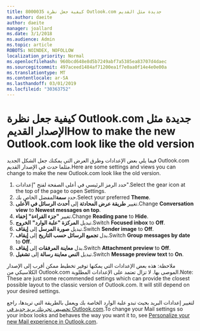 ```yaml
---
title: 8000035 كيفية جعل نظرة Outlook.com جديدة مثل القديم
ms.author: daeite
author: daeite
manager: joallard
ms.date: 3/1/2018
ms.audience: Admin
ms.topic: article
ROBOTS: NOINDEX, NOFOLLOW
localization_priority: Normal
ms.openlocfilehash: 960bcd648e8d5b7249abf7a5385ea83707d4daec
ms.sourcegitcommit: 497aceed1484af71200ea1f7e0aa0f14e4e0e00a
ms.translationtype: MT
ms.contentlocale: ar-SA
ms.lasthandoff: 03/01/2019
ms.locfileid: "30363752"
---
```

# <a name="how-to-make-the-new-outlookcom-look-like-the-old-version"></a><span data-ttu-id="fbb0c-102">كيفية جعل نظرة Outlook.com جديدة مثل الإصدار القديم</span><span class="sxs-lookup"><span data-stu-id="fbb0c-102">How to make the new Outlook.com look like the old version</span></span>

<span data-ttu-id="fbb0c-103">فيما يلي بعض الإعدادات وطرق العرض التي يمكنك جعل الشكل الجديد Outlook.com مثلما حدث في الإصدار القديم.</span><span class="sxs-lookup"><span data-stu-id="fbb0c-103">Here are some settings and views you can change to make the new Outlook.com look like the old version.</span></span>

1. <span data-ttu-id="fbb0c-104">حدد الرمز الرئيسي في أعلى الصفحة لفتح "إعدادات".</span><span class="sxs-lookup"><span data-stu-id="fbb0c-104">Select the gear icon at the top of the page to open Settings.</span></span>
2. <span data-ttu-id="fbb0c-105">حدد **سمة**المفضل الخاص بك.</span><span class="sxs-lookup"><span data-stu-id="fbb0c-105">Select your preferred **Theme**.</span></span>
3. <span data-ttu-id="fbb0c-106">تغيير **طريقة عرض المحادثة** إلى **أحدث الرسائل في الأعلى**.</span><span class="sxs-lookup"><span data-stu-id="fbb0c-106">Change **Conversation view** to **Newest messages on top**.</span></span>
4. <span data-ttu-id="fbb0c-107">تغيير **"جزء القراءة"** **إخفاء**.</span><span class="sxs-lookup"><span data-stu-id="fbb0c-107">Change **Reading pane** to **Hide**.</span></span>
5. <span data-ttu-id="fbb0c-108">تبديل **المركزة "علبة الوارد"** **الخروج**.</span><span class="sxs-lookup"><span data-stu-id="fbb0c-108">Switch **Focused inbox** to **Off**.</span></span>
6. <span data-ttu-id="fbb0c-109">تبديل **صورة المرسل** إلى **إيقاف**.</span><span class="sxs-lookup"><span data-stu-id="fbb0c-109">Switch **Sender image** to **Off**.</span></span> 
7. <span data-ttu-id="fbb0c-110">بدل **تجميع الرسائل حسب التاريخ** إلى **إيقاف**.</span><span class="sxs-lookup"><span data-stu-id="fbb0c-110">Switch **Group messages by date** to **Off**.</span></span> 
8. <span data-ttu-id="fbb0c-111">بدل **معاينة المرفقات** إلى **إيقاف**.</span><span class="sxs-lookup"><span data-stu-id="fbb0c-111">Switch **Attachment preview** to **Off**.</span></span> 
9. <span data-ttu-id="fbb0c-112">تبديل **النص معاينة رسالة** إلى **تشغيل**.</span><span class="sxs-lookup"><span data-stu-id="fbb0c-112">Switch **Message preview text** to **On**.</span></span>

<span data-ttu-id="fbb0c-p101">ملاحظة: هذه بعض الإعدادات التي يمكنها توفير تخطيط ممكن أقرب إلى الإصدار الكلاسيكي من Outlook.com الموصى بها. لا تزال تعتمد على الإعدادات المطلوبة.</span><span class="sxs-lookup"><span data-stu-id="fbb0c-p101">Note: These are just some recommended settings which can provide the closest possible layout to the classic version of Outlook.com. It will still depend on your desired settings.</span></span>

<span data-ttu-id="fbb0c-115">لتغيير إعدادات البريد بحيث تبدو علبة الوارد الخاصة بك ويعمل بالطريقة التي تريدها، راجع [تخصيص تجربتك بريد جديد في Outlook.com](https://support.office.com/article/b41c2ecb-f23c-42b3-b7f8-659646d5e58c).</span><span class="sxs-lookup"><span data-stu-id="fbb0c-115">To change your Mail settings so your inbox looks and behaves the way you want it to, see [Personalize your new Mail experience in Outlook.com](https://support.office.com/article/b41c2ecb-f23c-42b3-b7f8-659646d5e58c).</span></span>